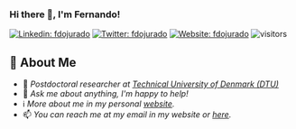 ### Hi there 👋, I'm Fernando!

[![Linkedin: fdojurado](https://img.shields.io/badge/-fdojurado-blue?style=flat-square&logo=Linkedin&logoColor=white&link=https://www.linkedin.com/in/fdojurado/)](https://www.linkedin.com/in/fdojurado/)
[![Twitter: fdojurado](https://img.shields.io/twitter/follow/fdojurado?style=social)](https://twitter.com/fdojurado)
[![Website: fdojurado](https://img.shields.io/badge/-fdojurado-grey?style=sociale&logoColor=white&logo=googlechrome&link=https://people.compute.dtu.dk/ffjla/)](https://people.compute.dtu.dk/ffjla/)
![visitors](https://visitor-badge.glitch.me/badge?page_id=fdojurado.fdojurado)
<!-- [![GitHub fdojurado](https://img.shields.io/github/followers/fdojurado?label=follow&style=social)](https://github.com/fdojurado) -->

## 📖 About Me

- 💼 _Postdoctoral researcher at [Technical University of Denmark (DTU)](https://www.dtu.dk/english)_
- 💬 _Ask me about anything, I'm happy to help!_
- ℹ️ _More about me in my personal [website](https://people.compute.dtu.dk/ffjla/)._
- 📫 _You can reach me at my email in my website or [here](https://github.com/fdojurado/fdojurado/issues)._

<!-- ![Metrics](https://metrics.lecoq.io/fdojurado?template=classic&base.header=0&gists=1&lines=1&config.timezone=America%2FToronto)

<p align="center"> <img src="https://github-readme-stats.vercel.app/api?username=fdojurado&show_icons=true&theme=gotham" alt="fdojurado" />
  
 | <a href="https://github.com/fdojurado/github-readme-stats"><img align="center" src="https://github-readme-stats.vercel.app/api?username=fdojurado&count_private=true&show_icons=true&include_all_commits=true&theme=buefy&hide_border=true" alt="Anurag's github stats" /></a> | <a href="https://github.com/anuraghazra/github-readme-stats"><img align="center" src="https://github-readme-stats.vercel.app/api/top-langs/?username=fdojurado&count_private=true&layout=compact&theme=buefy&hide_border=true" /></a> |
| ------------- | ------------- |
 
 ![Fernando's GitHub stats](https://github-readme-stats.vercel.app/api?username=fdojurado&count_private=true)
  
![Metrics](https://metrics.lecoq.io/fdojurado?template=classic&languages=1&base=header%2C%20activity%2C%20community%2C%20repositories%2C%20metadata&base.indepth=false&base.hireable=false&base.skip=false&languages=false&languages.limit=8&languages.threshold=0%25&languages.other=false&languages.colors=github&languages.sections=most-used&languages.indepth=false&languages.analysis.timeout=15&languages.categories=markup%2C%20programming&languages.recent.categories=markup%2C%20programming&languages.recent.load=300&languages.recent.days=14&config.timezone=Europe%2FCopenhagen) -->




<!--
**fdojurado/fdojurado** is a ✨ _special_ ✨ repository because its `README.md` (this file) appears on your GitHub profile.

Here are some ideas to get you started:

- 🔭 I’m currently working on ...
- 🌱 I’m currently learning ...
- 👯 I’m looking to collaborate on ...
- 🤔 I’m looking for help with ...
- 💬 Ask me about ...
- 📫 How to reach me: ...
- 😄 Pronouns: ...
- ⚡ Fun fact: ...
-->
